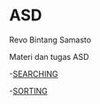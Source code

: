 # ASD
Revo Bintang Samasto

Materi dan tugas ASD

-<a href="https://github.com/revobintang/ASD/tree/main/Searching">SEARCHING</a>

-<a href="https://github.com/revobintang/ASD/tree/main/Sorting">SORTING</a>
